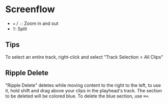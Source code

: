 # Screenflow

- `=` / `-`: Zoom in and out
- `T`: Split

## Tips

To select an entire track, right-click and select "Track Selection > All Clips"

## Ripple Delete

"Ripple Delete" deletes while moving content to the right to the left, to use it, hold shift and drag above your clips in the playhead's track. The section to be deleted will be colored blue. To delete the blue section, use `⌘⌫`.

